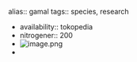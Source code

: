 alias:: gamal
tags:: species, research

- availability:: tokopedia
- nitrogener:: 200
- ![image.png](https://peach-geographical-bat-397.mypinata.cloud/ipfs/QmX5QKd9BMRxgB6oik8ijcXfktTZrFdiUd4vT8USqU4Mk8)
-